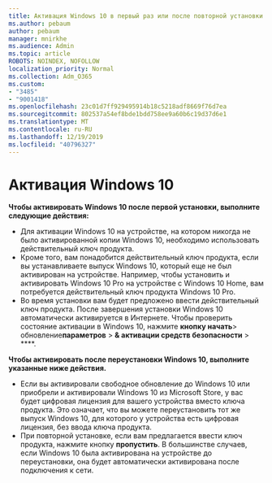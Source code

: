 ```yaml
---
title: Активация Windows 10 в первый раз или после повторной установки
ms.author: pebaum
author: pebaum
manager: mnirkhe
ms.audience: Admin
ms.topic: article
ROBOTS: NOINDEX, NOFOLLOW
localization_priority: Normal
ms.collection: Adm_O365
ms.custom:
- "3485"
- "9001418"
ms.openlocfilehash: 23c01d7ff929495914b18c5218adf8669f76d7ea
ms.sourcegitcommit: 802537a54ef8bde1bdd758ee9a60b6c19d37d6e1
ms.translationtype: MT
ms.contentlocale: ru-RU
ms.lasthandoff: 12/19/2019
ms.locfileid: "40796327"
---
```

# <a name="activate-windows-10"></a>Активация Windows 10

**Чтобы активировать Windows 10 после первой установки, выполните следующие действия:**

- Для активации Windows 10 на устройстве, на котором никогда не было активированной копии Windows 10, необходимо использовать действительный ключ продукта.
- Кроме того, вам понадобится действительный ключ продукта, если вы устанавливаете выпуск Windows 10, который еще не был активирован на устройстве. Например, чтобы установить и активировать Windows 10 Pro на устройстве с Windows 10 Home, вам потребуется действительный ключ продукта Windows 10 Pro.
- Во время установки вам будет предложено ввести действительный ключ продукта. После завершения установки Windows 10 автоматически активируется в Интернете. Чтобы проверить состояние активации в Windows 10, нажмите **кнопку начать**> обновление**параметров** > **& активации средств безопасности** > ****.

**Чтобы активировать после переустановки Windows 10, выполните указанные ниже действия.**

- Если вы активировали свободное обновление до Windows 10 или приобрели и активировали Windows 10 из Microsoft Store, у вас будет цифровая лицензия для вашего устройства вместо ключа продукта. Это означает, что вы можете переустановить тот же выпуск Windows 10, для которого у устройства есть цифровая лицензия, без ввода ключа продукта.
- При повторной установке, если вам предлагается ввести ключ продукта, нажмите кнопку **пропустить**. В большинстве случаев, если Windows 10 была активирована на устройстве до переустановки, она будет автоматически активирована после подключения к сети.

